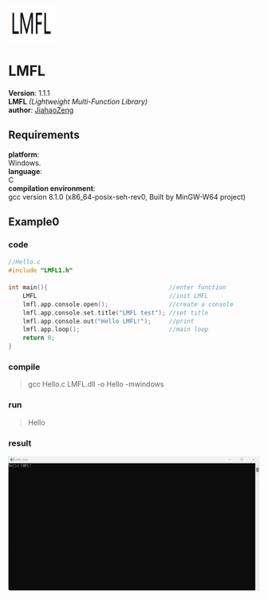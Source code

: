 ![image](https://github.com/JiahaoZeng/LMFL/raw/main/resource/readme_resource/LMFL.png)
# LMFL
**Version**: 1.1.1\
**LMFL** *(Lightweight Multi-Function Library)*\
**author**: [JiahaoZeng](https://github.com/JiahaoZeng)
## Requirements
**platform**:\
    Windows.\
**language**:\
    C\
**compilation environment**:\
    gcc version 8.1.0 (x86_64-posix-seh-rev0, Built by MinGW-W64 project)
## Example0
### code
```C
//Hello.c
#include "LMFL1.h"

int main(){                                  //enter function
    LMFL                                     //init LMFL
    lmfl.app.console.open();                 //create a console
    lmfl.app.console.set.title("LMFL test"); //set title
    lmfl.app.console.out("Hello LMFL!");     //print 
    lmfl.app.loop();                         //main loop
    return 0;
}
```
### compile
>    gcc Hello.c LMFL.dll -o Hello -mwindows
### run
>   Hello
### result
![image](https://github.com/JiahaoZeng/LMFL/raw/main/resource/readme_resource/Hello.png)